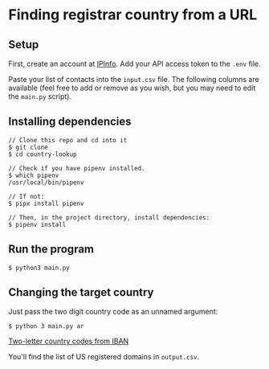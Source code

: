 # Finding registrar country from a URL

## Setup
First, create an account at [IPInfo](https://ipinfo.io). Add your API access token to the `.env` file.

Paste your list of contacts into the `input.csv` file. The following columns are available (feel free to add or remove as you wish, but you may need to edit the `main.py` script).

## Installing dependencies
```
// Clone this repo and cd into it
$ git clone
$ cd country-lookup

// Check if you have pipenv installed. 
$ which pipenv
/usr/local/bin/pipenv

// If not:
$ pipx install pipenv

// Then, in the project directory, install dependencies:
$ pipenv install

```

## Run the program
```
$ python3 main.py
```

## Changing the target country
Just pass the two digit country code as an unnamed argument:
```
$ python 3 main.py ar
```
[Two-letter country codes from IBAN](https://www.iban.com/country-codes)

You'll find the list of US registered domains in `output.csv`.

